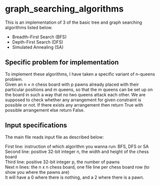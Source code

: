 # graph_searching_algorithms

This is an implementation of 3 of the basic tree and graph searching algorithms listed below.
- Breadth-First Search (BFS)
- Depth-First Search (DFS)
- Simulated Annealing (SA)

## Specific problem for implementation
To implement these algorithms, I have taken a specific variant of n-queens problem. <br />
Given an n × n chess board with p pawns already placed with their particular positions and m queens, so that the m queens can be set up on the board in such a way that no two queens attack each other. We are supposed to check whether any arrangement for given constraint is possible or not. If there exists any arrangement then return True with possible arrangement else return False.

## Input specifications
The main file reads input file as described below:

First line: instruction of which algorithm you wanna run: BFS, DFS or SA <br />
Second line: positive 32-bit integer n, the width and height of the chess board <br />
Third line: positive 32-bit integer p, the number of pawns <br />
Next n lines: the n x n chess board, one file line per chess board row (to show you where the pawns are) <br />
It will have a 0 where there is nothing, and a 2 where there is a pawn. <br />
